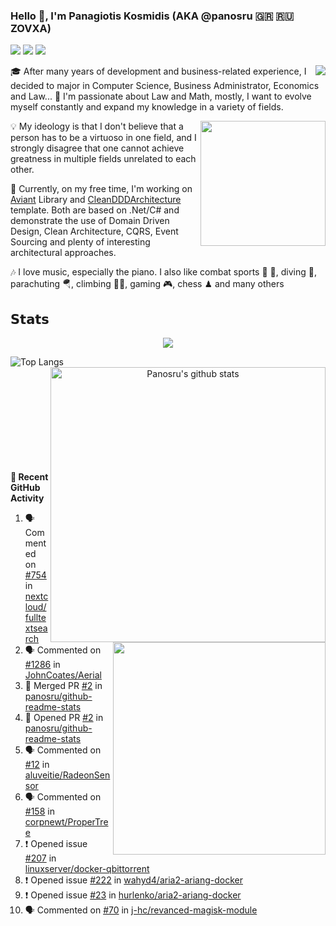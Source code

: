 ### Hello 👋, I'm Panagiotis Kosmidis (AKA @panosru 🇬🇷 🇷🇺 ZOVXA)

[![](https://visitor-badge.glitch.me/badge?page_id=panosru-github-profile)](https://github.com/panosru) [![](https://img.shields.io/badge/-Panagiotis%20Kosmidis-blue?style=flat-square&logo=Linkedin&logoColor=white&link=https://www.linkedin.com/in/panagiotiskosmidis/)](https://www.linkedin.com/in/panagiotiskosmidis/) [![](https://img.shields.io/badge/-Europass%20CV-blue?style=flat-square&logo=microsoft-word&logoColor=white&link=https://url.kosmidis.me/europass)](https://url.kosmidis.me/europass)

[<img align="right" src="https://github-readme-stackoverflow.vercel.app/?userID=395187&theme=light&layout=compact">](https://stackoverflow.com/users/395187/panosru)
🎓 After many years of development and business-related experience, I decided to major in Computer Science, Business Administrator, Economics and Law... 🤯 I'm passionate about Law and Math, mostly, I want to evolve myself constantly and expand my knowledge in a variety of fields.

<img align="right" width="200" src="https://user-images.githubusercontent.com/400362/145676737-ace81986-ddef-4213-b898-133aaecb023a.png" />

💡 My ideology is that I don't believe that a person has to be a virtuoso in one field, and I strongly disagree that one cannot achieve greatness in multiple fields unrelated to each other.

🔭 Currently, on my free time, I'm working on [Aviant](https://github.com/panosru/Aviant) Library and [CleanDDDArchitecture](https://github.com/panosru/CleanDDDArchitecture) template. Both are based on .Net/C# and demonstrate the use of Domain Driven Design, Clean Architecture, CQRS, Event Sourcing and plenty of interesting architectural approaches.

🎶 I love music, especially the piano. I also like combat sports 🥊 🤼, diving 🤿, parachuting 🪂, climbing 🧗🏻, gaming 🎮, chess ♟ and many others 

<!--[![Spotify](https://novatorem.panosru.vercel.app/api/spotify)](https://open.spotify.com/user/panosru)-->

## 𝗦𝘁𝗮𝘁𝘀

<p align="center"><img src="http://github-readme-streak-stats.herokuapp.com?user=panosru&date_format=M%20j%5B%2C%20Y%5D&hide_border=true" /></p>

<p align="center">
<img align="left" src="https://github-stats-git-custom-panosru.vercel.app/api/top-langs/?username=panosru&langs_count=20&layout=compact&count_private=true&hide_border=true&locale=en&exclude_repo=github-readme-stats,panosru,cockpit_GROUPS,jamesgeorge007,hedythedev,katerina-web,.net-rnd-i18n,php-censor,framework,BetterReflection,docker-php-censor,protos,node-jinjs,protos-docs,OxyNode" alt="Top Langs" />
  
<img align="right" width="440px" src="https://github-stats-git-custom-panosru.vercel.app/api?username=panosru&count_private=true&show_icons=true&include_all_commits=false&hide_border=true&custom_title=My%20Open%20Source%20Journey&locale=en&line_height=30" alt="Panosru's github stats" />
</p>



<p align="left">

  <br>  <br>  <br>  <br>  <br>  <br>  <br>  <br>  <br>  <br>
  
  <img align="right" width="340" src="https://github-stats-git-custom-panosru.vercel.app/api/wakatime?username=panosru&hide_border=true" />
  
  
**👣 Recent GitHub Activity**

<!--START_SECTION:activity-->
1. 🗣 Commented on [#754](https://github.com/nextcloud/fulltextsearch/issues/754) in [nextcloud/fulltextsearch](https://github.com/nextcloud/fulltextsearch)
2. 🗣 Commented on [#1286](https://github.com/JohnCoates/Aerial/issues/1286) in [JohnCoates/Aerial](https://github.com/JohnCoates/Aerial)
3. 🎉 Merged PR [#2](https://github.com/panosru/github-readme-stats/pull/2) in [panosru/github-readme-stats](https://github.com/panosru/github-readme-stats)
4. 💪 Opened PR [#2](https://github.com/panosru/github-readme-stats/pull/2) in [panosru/github-readme-stats](https://github.com/panosru/github-readme-stats)
5. 🗣 Commented on [#12](https://github.com/aluveitie/RadeonSensor/issues/12) in [aluveitie/RadeonSensor](https://github.com/aluveitie/RadeonSensor)
6. 🗣 Commented on [#158](https://github.com/corpnewt/ProperTree/issues/158) in [corpnewt/ProperTree](https://github.com/corpnewt/ProperTree)
7. ❗️ Opened issue [#207](https://github.com/linuxserver/docker-qbittorrent/issues/207) in [linuxserver/docker-qbittorrent](https://github.com/linuxserver/docker-qbittorrent)
8. ❗️ Opened issue [#222](https://github.com/wahyd4/aria2-ariang-docker/issues/222) in [wahyd4/aria2-ariang-docker](https://github.com/wahyd4/aria2-ariang-docker)
9. ❗️ Opened issue [#23](https://github.com/hurlenko/aria2-ariang-docker/issues/23) in [hurlenko/aria2-ariang-docker](https://github.com/hurlenko/aria2-ariang-docker)
10. 🗣 Commented on [#70](https://github.com/j-hc/revanced-magisk-module/issues/70) in [j-hc/revanced-magisk-module](https://github.com/j-hc/revanced-magisk-module)
<!--END_SECTION:activity-->

</p>

